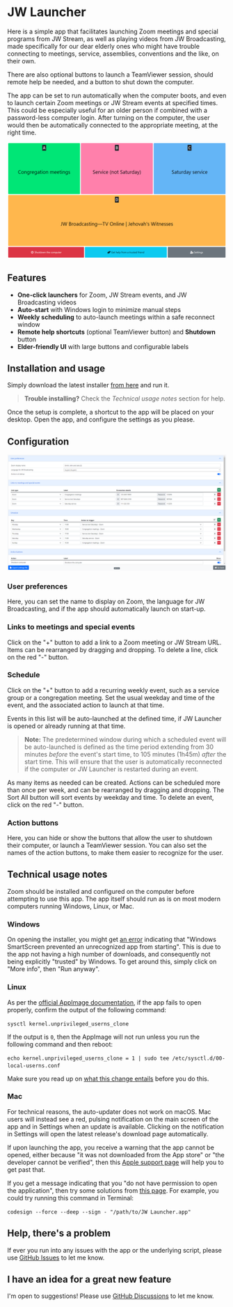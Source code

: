 # JW Launcher

Here is a simple app that facilitates launching Zoom meetings and special programs from JW Stream, as well as playing videos from JW Broadcasting, made specifically for our dear elderly ones who might have trouble connecting to meetings, service, assemblies, conventions and the like, on their own.

There are also optional buttons to launch a TeamViewer session, should remote help be needed, and a button to shut down the computer.

The app can be set to run automatically when the computer boots, and even to launch certain Zoom meetings or JW Stream events at specified times. This could be especially useful for an older person if combined with a password-less computer login. After turning on the computer, the user would then be automatically connected to the appropriate meeting, at the right time.

![Main screen of app](https://github.com/sircharlo/jw-launcher/blob/main/screenshots/01-main.png?raw=true)

## Features

- **One-click launchers** for Zoom, JW Stream events, and JW Broadcasting videos
- **Auto-start** with Windows login to minimize manual steps
- **Weekly scheduling** to auto-launch meetings within a safe reconnect window
- **Remote help shortcuts** (optional TeamViewer button) and **Shutdown** button
- **Elder-friendly UI** with large buttons and configurable labels

## Installation and usage

Simply download the latest installer [from here](https://github.com/sircharlo/jw-launcher/releases/latest) and run it.

> **Trouble installing?** Check the *Technical usage notes* section for help.

Once the setup is complete, a shortcut to the app will be placed on your desktop. Open the app, and configure the settings as you please.

## Configuration

![Settings screen of app](https://github.com/sircharlo/jw-launcher/blob/main/screenshots/02-settings.png?raw=true)

### User preferences

Here, you can set the name to display on Zoom, the language for JW Broadcasting, and if the app should automatically launch on start-up.

### Links to meetings and special events

Click on the "+" button to add a link to a Zoom meeting or JW Stream URL. Items can be rearranged by dragging and dropping. To delete a line, click on the red "-" button.

### Schedule

Click on the "+" button to add a recurring weekly event, such as a service group or a congregation meeting. Set the usual weekday and time of the event, and the associated action to launch at that time.

Events in this list will be auto-launched at the defined time, if JW Launcher is opened or already running at that time.

> **Note:** The predetermined window during which a scheduled event will be auto-launched is defined as the time period extending from 30 minutes *before* the event's start time, to 105 minutes (1h45m) *after* the start time. This will ensure that the user is automatically reconnected if the computer or JW Launcher is restarted during an event.

 As many items as needed can be created. Actions can be scheduled more than once per week, and can be rearranged by dragging and dropping. The Sort All button will sort events by weekday and time. To delete an event, click on the red "-" button.

### Action buttons

 Here, you can hide or show the buttons that allow the user to shutdown their computer, or launch a TeamViewer session. You can also set the names of the action buttons, to make them easier to recognize for the user.

## Technical usage notes

Zoom should be installed and configured on the computer before attempting to use this app. The app itself should run as is on most modern computers running Windows, Linux, or Mac.

### Windows

On opening the installer, you might get [an error](https://github.com/sircharlo/jw-meeting-media-fetcher/blob/master/screenshots/07-win-smartscreen.png?raw=true) indicating that "Windows SmartScreen prevented an unrecognized app from starting". This is due to the app not having a high number of downloads, and consequently not being explicitly "trusted" by Windows. To get around this, simply click on "More info", then "Run anyway".

### Linux

As per the [official AppImage documentation](https://docs.appimage.org/user-guide/troubleshooting/electron-sandboxing.html), if the app fails to open properly, confirm the output of the following command:

`sysctl kernel.unprivileged_userns_clone`

If the output is `0`, then the AppImage will not run unless you run the following command and then reboot:

`echo kernel.unprivileged_userns_clone = 1 | sudo tee /etc/sysctl.d/00-local-userns.conf`

Make sure you read up on [what this change entails](https://lwn.net/Articles/673597/) before you do this.

### Mac

For technical reasons, the auto-updater does not work on macOS. Mac users will instead see a red, pulsing notification on the main screen of the app and in Settings when an update is available. Clicking on the notification in Settings will open the latest release's download page automatically.

If upon launching the app, you receive a warning that the app cannot be opened, either because "it was not downloaded from the App store" or "the developer cannot be verified", then this [Apple support page](https://support.apple.com/en-ca/HT202491) will help you to get past that.

If you get a message indicating that you "do not have permission to open the application", then try some solutions from [this page](https://stackoverflow.com/questions/64842819/cant-run-app-because-of-permission-in-big-sur/64895860). For example, you could try running this command in Terminal:

 `codesign --force --deep --sign - "/path/to/JW Launcher.app"`

## Help, there's a problem

If ever you run into any issues with the app or the underlying script, please use [GitHub Issues](https://github.com/sircharlo/jw-launcher/issues) to let me know.

## I have an idea for a great new feature

I'm open to suggestions! Please use [GitHub Discussions](https://github.com/sircharlo/jw-launcher/discussions) to let me know.
